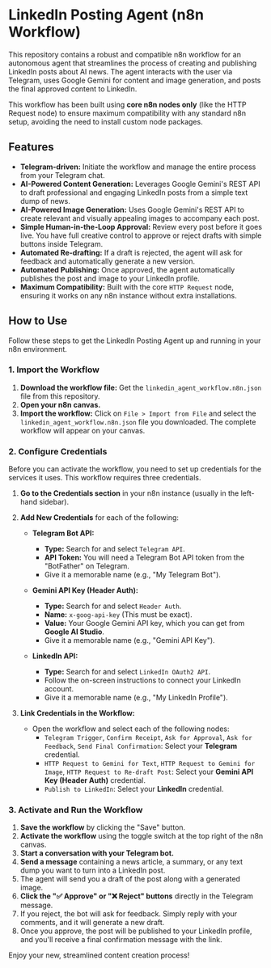 # LinkedIn Posting Agent (n8n Workflow)

This repository contains a robust and compatible n8n workflow for an autonomous agent that streamlines the process of creating and publishing LinkedIn posts about AI news. The agent interacts with the user via Telegram, uses Google Gemini for content and image generation, and posts the final approved content to LinkedIn.

This workflow has been built using **core n8n nodes only** (like the HTTP Request node) to ensure maximum compatibility with any standard n8n setup, avoiding the need to install custom node packages.

## Features

- **Telegram-driven:** Initiate the workflow and manage the entire process from your Telegram chat.
- **AI-Powered Content Generation:** Leverages Google Gemini's REST API to draft professional and engaging LinkedIn posts from a simple text dump of news.
- **AI-Powered Image Generation:** Uses Google Gemini's REST API to create relevant and visually appealing images to accompany each post.
- **Simple Human-in-the-Loop Approval:** Review every post before it goes live. You have full creative control to approve or reject drafts with simple buttons inside Telegram.
- **Automated Re-drafting:** If a draft is rejected, the agent will ask for feedback and automatically generate a new version.
- **Automated Publishing:** Once approved, the agent automatically publishes the post and image to your LinkedIn profile.
- **Maximum Compatibility:** Built with the core `HTTP Request` node, ensuring it works on any n8n instance without extra installations.

## How to Use

Follow these steps to get the LinkedIn Posting Agent up and running in your n8n environment.

### 1. Import the Workflow

1.  **Download the workflow file:** Get the `linkedin_agent_workflow.n8n.json` file from this repository.
2.  **Open your n8n canvas.**
3.  **Import the workflow:** Click on `File > Import from File` and select the `linkedin_agent_workflow.n8n.json` file you downloaded. The complete workflow will appear on your canvas.

### 2. Configure Credentials

Before you can activate the workflow, you need to set up credentials for the services it uses. This workflow requires three credentials.

1.  **Go to the Credentials section** in your n8n instance (usually in the left-hand sidebar).
2.  **Add New Credentials** for each of the following:

    *   **Telegram Bot API:**
        *   **Type:** Search for and select `Telegram API`.
        *   **API Token:** You will need a Telegram Bot API token from the "BotFather" on Telegram.
        *   Give it a memorable name (e.g., "My Telegram Bot").

    *   **Gemini API Key (Header Auth):**
        *   **Type:** Search for and select `Header Auth`.
        *   **Name:** `x-goog-api-key` (This must be exact).
        *   **Value:** Your Google Gemini API key, which you can get from **Google AI Studio**.
        *   Give it a memorable name (e.g., "Gemini API Key").

    *   **LinkedIn API:**
        *   **Type:** Search for and select `LinkedIn OAuth2 API`.
        *   Follow the on-screen instructions to connect your LinkedIn account.
        *   Give it a memorable name (e.g., "My LinkedIn Profile").

3.  **Link Credentials in the Workflow:**
    *   Open the workflow and select each of the following nodes:
        *   `Telegram Trigger`, `Confirm Receipt`, `Ask for Approval`, `Ask for Feedback`, `Send Final Confirmation`: Select your **Telegram** credential.
        *   `HTTP Request to Gemini for Text`, `HTTP Request to Gemini for Image`, `HTTP Request to Re-draft Post`: Select your **Gemini API Key (Header Auth)** credential.
        *   `Publish to LinkedIn`: Select your **LinkedIn** credential.

### 3. Activate and Run the Workflow

1.  **Save the workflow** by clicking the "Save" button.
2.  **Activate the workflow** using the toggle switch at the top right of the n8n canvas.
3.  **Start a conversation with your Telegram bot.**
4.  **Send a message** containing a news article, a summary, or any text dump you want to turn into a LinkedIn post.
5.  The agent will send you a draft of the post along with a generated image.
6.  **Click the "✅ Approve" or "❌ Reject" buttons** directly in the Telegram message.
7.  If you reject, the bot will ask for feedback. Simply reply with your comments, and it will generate a new draft.
8.  Once you approve, the post will be published to your LinkedIn profile, and you'll receive a final confirmation message with the link.

Enjoy your new, streamlined content creation process!
